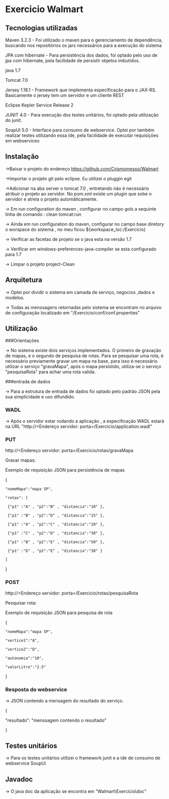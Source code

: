 # Exercicio Walmart

## Tecnologias utilizadas

Maven 3.2.3 - Foi utilizado o maven para o gerenciamento de dependência, buscando nos repositórios os jars necessários para a execução do sistema    

JPA com hibernate - Para persistência dos dados, foi optado pelo uso de jpa com hibernate, pela facilidade de persistir objetos imbutidos.

java 1.7 

Tomcat 7.0

Jersey 1.18.1 - Framework que implementa especificação para o JAX-RS. Basicamente o jersey tem um servidor e um cliente REST 

Eclipse Kepler Service Release 2

JUNIT 4.0  - Para execução dos testes unitários, foi optado pela utilização do junit.

SoapUI 5.0 - Interface para consumo de webservice. Optei por também realizar testes utilizando essa ide, pela facilidade de executar requisições em webservices

## Instalação

->Baixar o projeto do endereço https://github.com/Crismomesso/Walmart

->Importar o projeto git pelo eclipse. Eu utilizei o pluggin egit

->Adicionar na aba server o tomcat 7.0 , entretando não é necessário atribuir o projeto ao servidor. No pom.xml existe 
um plugin que sobe o servidor e atrela o projeto automáticamente.

-> Em run configuration do maven , configurar  no campo gols a sequinte linha de comando : clean tomcat:run

-> Ainda em run configuration do maven, configurar no campo base diretory o worspace do sistema ,  no meu ficou ${workspace_loc:/Exercicio}

-> Verificar as facetas de projeto se o java esta na versão 1.7

-> Verificar em windows-preferences-java-compiler se esta configurado para 1.7

-> Limpar o projeto project-Clean

## Arquitetura

-> Optei por dividir o sistema em camada de serviço, negocios ,dados e modelos. 

-> Todas as menssagens retornadas pelo sistema se encontram no arquivo de configuração localizado em "/Exercicio/conf/conf.properties"


## Utilização 

###Orientações

-> No sistema existe dois serviços implementados. O primeiro de gravação de mapas, e o segundo de pesquisa de rotas. 
Para se pesquisar uma rota, é necessário previamente gravar um mapa na base, para isso é necessário utilizar o serviço "gravaMapa", após o mapa persistido, utiliza-se o serviço "pesquisaRota"
para achar uma rota valida.

###entrada de dados 

-> Para a estrutura de entrada de dados foi optado pelo padrão JSON pela sua simplicidade e uso difundido.


### WADL

-> Após o servidor estar rodando a aplicação , a especificação WADL estará na URL  "http://<Endereço servidor: porta>/Exercicio/application.wadl"

### PUT

http://<Endereço servidor: porta>/Exercicio/rotas/gravaMapa

Gravar mapas:

Exemplo de requisição JSON para persistência de mapas

{

	"nomeMapa":"mapa SP",
	
	"rotas": [
	
	 {"p1" :"A" , "p2":"B" , "distancia":"10" },
	 
	 {"p1" :"B" , "p2":"D" , "distancia":"15" },
	 
	 {"p1" :"A" , "p2":"C" , "distancia":"20" },
	 
	 {"p1" :"C" , "p2":"D" , "distancia":"30" },
	 
	 {"p1" :"B" , "p2":"E" , "distancia":"50" },
	 
	 {"p1" :"D" , "p2":"E" , "distancia":"30" }
	 
	]
	
}


### POST

http://<Endereço servidor: porta>/Exercicio/rotas/pesquisaRota

Pesquisar rota:

Exemplo de requisição JSON para pesquisa de rota

{

	"nomeMapa":"mapa SP",
	
	"vertice1":"A",
	
	"vertice2":"D",
	
	"autonomia":"10",
	
	"valorLitro":"2.5"
	
}

### Resposta do webservice

-> JSON contendo a mensagem do resultado do serviço. 

{

"resultado": "menssagem contendo o resultado"

}

## Testes unitários

-> Para os testes unitários utilizei o framework junit e a ide de consumo de webservice SoupUi

## Javadoc

-> O java doc da aplicação se encontra em "Walmart\Exercicio\doc"

